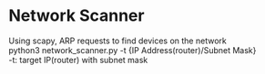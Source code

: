 # Network Scanner

Using scapy, ARP requests to find devices on the network  
python3 network_scanner.py -t {IP Address(router)/Subnet Mask}  
-t: target IP(router) with subnet mask